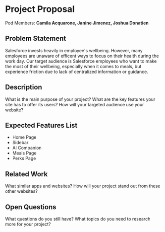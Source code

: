# Project Proposal

Pod Members: **Camila Acquarone, Janine Jimenez, Joshua Donatien**

## Problem Statement

Salesforce invests heavily in employee's wellbeing. However, many employees are unaware of efficent ways to focus on their health during the work day. Our target audience is Salesforce employees who want to make the most of their wellbeing, especially when it comes to meals, but experience friction due to lack of centralized information or guidance.

## Description

What is the main purpose of your project? What are the key features your site has to offer its users? How will your targeted audience use your website?

## Expected Features List
- Home Page 
- Sidebar 
- AI Companion 
- Meals Page 
- Perks Page

## Related Work

What similar apps and websites? How will your project stand out from these other websites?

## Open Questions

What questions do you still have? What topics do you need to research more for your project?
